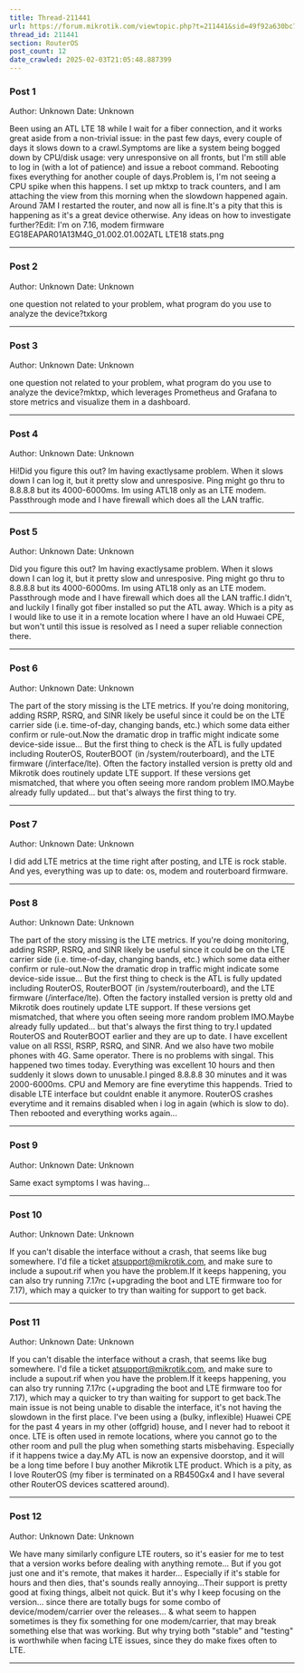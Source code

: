 ```yaml
---
title: Thread-211441
url: https://forum.mikrotik.com/viewtopic.php?t=211441&sid=49f92a630bc7970d8ca50523be880e8f
thread_id: 211441
section: RouterOS
post_count: 12
date_crawled: 2025-02-03T21:05:48.887399
---
```


### Post 1
Author: Unknown
Date: Unknown

Been using an ATL LTE 18 while I wait for a fiber connection, and it works great aside from a non-trivial issue: in the past few days, every couple of days it slows down to a crawl.Symptoms are like a system being bogged down by CPU/disk usage: very unresponsive on all fronts, but I'm still able to log in (with a lot of patience) and issue a reboot command. Rebooting fixes everything for another couple of days.Problem is, I'm not seeing a CPU spike when this happens. I set up mktxp to track counters, and I am attaching the view from this morning when the slowdown happened again. Around 7AM I restarted the router, and now all is fine.It's a pity that this is happening as it's a great device otherwise. Any ideas on how to investigate further?Edit: I'm on 7.16, modem firmware EG18EAPAR01A13M4G_01.002.01.002ATL LTE18 stats.png

---
### Post 2
Author: Unknown
Date: Unknown

one question not related to your problem, what program do you use to analyze the device?txkorg

---
### Post 3
Author: Unknown
Date: Unknown

one question not related to your problem, what program do you use to analyze the device?mktxp, which leverages Prometheus and Grafana to store metrics and visualize them in a dashboard.

---
### Post 4
Author: Unknown
Date: Unknown

Hi!Did you figure this out? Im having exactlysame problem. When it slows down I can log it, but it pretty slow and unresposive. Ping might go thru to 8.8.8.8 but its 4000-6000ms. Im using ATL18 only as an LTE modem. Passthrough mode and I have firewall which does all the LAN traffic.

---
### Post 5
Author: Unknown
Date: Unknown

Did you figure this out? Im having exactlysame problem. When it slows down I can log it, but it pretty slow and unresposive. Ping might go thru to 8.8.8.8 but its 4000-6000ms. Im using ATL18 only as an LTE modem. Passthrough mode and I have firewall which does all the LAN traffic.I didn't, and luckily I finally got fiber installed so put the ATL away. Which is a pity as I would like to use it in a remote location where I have an old Huwaei CPE, but won't until this issue is resolved as I need a super reliable connection there.

---
### Post 6
Author: Unknown
Date: Unknown

The part of the story missing is the LTE metrics.  If you're doing monitoring, adding RSRP, RSRQ, and SINR likely be useful since it could be on the LTE carrier side (i.e. time-of-day, changing bands, etc.) which some data either confirm or rule-out.Now the dramatic drop in traffic might indicate some device-side issue...  But the first thing to check is the ATL is fully updated including RouterOS, RouterBOOT (in /system/routerboard), and the LTE firmware (/interface/lte).  Often the factory installed version is pretty old and Mikrotik does routinely update LTE support.  If these versions get mismatched, that where you often seeing more random problem IMO.Maybe already fully updated...  but that's always the first thing to try.

---
### Post 7
Author: Unknown
Date: Unknown

I did add LTE metrics at the time right after posting, and LTE is rock stable. And yes, everything was up to date: os, modem and routerboard firmware.

---
### Post 8
Author: Unknown
Date: Unknown

The part of the story missing is the LTE metrics.  If you're doing monitoring, adding RSRP, RSRQ, and SINR likely be useful since it could be on the LTE carrier side (i.e. time-of-day, changing bands, etc.) which some data either confirm or rule-out.Now the dramatic drop in traffic might indicate some device-side issue...  But the first thing to check is the ATL is fully updated including RouterOS, RouterBOOT (in /system/routerboard), and the LTE firmware (/interface/lte).  Often the factory installed version is pretty old and Mikrotik does routinely update LTE support.  If these versions get mismatched, that where you often seeing more random problem IMO.Maybe already fully updated...  but that's always the first thing to try.I updated RouterOS and RouterBOOT earlier and they are up to date. I have excellent value on all RSSI, RSRP, RSRQ, and SINR. And we also have two mobile phones with 4G. Same operator. There is no problems with singal. This happened two times today. Everything was excellent 10 hours and then suddenly it slows down to unusable.I pinged 8.8.8.8 30 minutes and it was 2000-6000ms. CPU and Memory are fine everytime this happends. Tried to disable LTE interface but couldnt enable it anymore. RouterOS crashes everytime and it remains disabled when i log in again (which is slow to do). Then rebooted and everything works again...

---
### Post 9
Author: Unknown
Date: Unknown

Same exact symptoms I was having...

---
### Post 10
Author: Unknown
Date: Unknown

If you can't disable the interface without a crash, that seems like bug somewhere.  I'd file a ticket atsupport@mikrotik.com, and make sure to include a supout.rif when you have the problem.If it keeps happening, you can also try running 7.17rc (+upgrading the boot and LTE firmware too for 7.17), which may a quicker to try than waiting for support to get back.

---
### Post 11
Author: Unknown
Date: Unknown

If you can't disable the interface without a crash, that seems like bug somewhere.  I'd file a ticket atsupport@mikrotik.com, and make sure to include a supout.rif when you have the problem.If it keeps happening, you can also try running 7.17rc (+upgrading the boot and LTE firmware too for 7.17), which may a quicker to try than waiting for support to get back.The main issue is not being unable to disable the interface, it's not having the slowdown in the first place. I've been using a (bulky, inflexible) Huawei CPE for the past 4 years in my other (offgrid) house, and I never had to reboot it once. LTE is often used in remote locations, where you cannot go to the other room and pull the plug when something starts misbehaving. Especially if it happens twice a day.My ATL is now an expensive doorstop, and it will be a long time before I buy another Mikrotik LTE product. Which is a pity, as I love RouterOS (my fiber is terminated on a RB450Gx4 and I have several other RouterOS devices scattered around).

---
### Post 12
Author: Unknown
Date: Unknown

We have many similarly configure LTE routers, so it's easier for me to test that a version works before dealing with anything remote...  But if you got just one and it's remote, that makes it harder...  Especially if it's stable for hours and then dies, that's sounds really annoying...Their support is pretty good at fixing things, albeit not quick.  But it's why I keep focusing on the version... since there are totally bugs for some combo of device/modem/carrier over the releases... & what seem to happen sometimes is they fix something for one modem/carrier, that may break something else that was working.  But why trying both "stable" and "testing" is worthwhile when facing LTE issues, since they do make fixes often to LTE.

---
